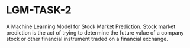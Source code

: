 # LGM-TASK-2
A Machine Learning Model for Stock Market Prediction. 
Stock market prediction is the act of trying to determine the future value of a company stock or other financial instrument traded on a financial exchange.
